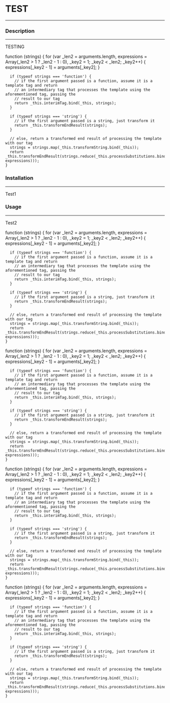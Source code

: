 # **TEST**
  ___

  ### **Description**
  ___
  TESTING


  function (strings) {
      for (var _len2 = arguments.length, expressions = Array(_len2 > 1 ? _len2 - 1 : 0), _key2 = 1; _key2 < _len2; _key2++) {
        expressions[_key2 - 1] = arguments[_key2];
      }

      if (typeof strings === 'function') {
        // if the first argument passed is a function, assume it is a template tag and return
        // an intermediary tag that processes the template using the aforementioned tag, passing the
        // result to our tag
        return _this.interimTag.bind(_this, strings);
      }

      if (typeof strings === 'string') {
        // if the first argument passed is a string, just transform it
        return _this.transformEndResult(strings);
      }

      // else, return a transformed end result of processing the template with our tag
      strings = strings.map(_this.transformString.bind(_this));
      return _this.transformEndResult(strings.reduce(_this.processSubstitutions.bind(_this, expressions)));
    }


  ### **Installation**
  ___
  Test1


  ### **Usage**
  ___
  Test2


  function (strings) {
      for (var _len2 = arguments.length, expressions = Array(_len2 > 1 ? _len2 - 1 : 0), _key2 = 1; _key2 < _len2; _key2++) {
        expressions[_key2 - 1] = arguments[_key2];
      }

      if (typeof strings === 'function') {
        // if the first argument passed is a function, assume it is a template tag and return
        // an intermediary tag that processes the template using the aforementioned tag, passing the
        // result to our tag
        return _this.interimTag.bind(_this, strings);
      }

      if (typeof strings === 'string') {
        // if the first argument passed is a string, just transform it
        return _this.transformEndResult(strings);
      }

      // else, return a transformed end result of processing the template with our tag
      strings = strings.map(_this.transformString.bind(_this));
      return _this.transformEndResult(strings.reduce(_this.processSubstitutions.bind(_this, expressions)));
    }


  function (strings) {
      for (var _len2 = arguments.length, expressions = Array(_len2 > 1 ? _len2 - 1 : 0), _key2 = 1; _key2 < _len2; _key2++) {
        expressions[_key2 - 1] = arguments[_key2];
      }

      if (typeof strings === 'function') {
        // if the first argument passed is a function, assume it is a template tag and return
        // an intermediary tag that processes the template using the aforementioned tag, passing the
        // result to our tag
        return _this.interimTag.bind(_this, strings);
      }

      if (typeof strings === 'string') {
        // if the first argument passed is a string, just transform it
        return _this.transformEndResult(strings);
      }

      // else, return a transformed end result of processing the template with our tag
      strings = strings.map(_this.transformString.bind(_this));
      return _this.transformEndResult(strings.reduce(_this.processSubstitutions.bind(_this, expressions)));
    }


  function (strings) {
      for (var _len2 = arguments.length, expressions = Array(_len2 > 1 ? _len2 - 1 : 0), _key2 = 1; _key2 < _len2; _key2++) {
        expressions[_key2 - 1] = arguments[_key2];
      }

      if (typeof strings === 'function') {
        // if the first argument passed is a function, assume it is a template tag and return
        // an intermediary tag that processes the template using the aforementioned tag, passing the
        // result to our tag
        return _this.interimTag.bind(_this, strings);
      }

      if (typeof strings === 'string') {
        // if the first argument passed is a string, just transform it
        return _this.transformEndResult(strings);
      }

      // else, return a transformed end result of processing the template with our tag
      strings = strings.map(_this.transformString.bind(_this));
      return _this.transformEndResult(strings.reduce(_this.processSubstitutions.bind(_this, expressions)));
    }


  function (strings) {
      for (var _len2 = arguments.length, expressions = Array(_len2 > 1 ? _len2 - 1 : 0), _key2 = 1; _key2 < _len2; _key2++) {
        expressions[_key2 - 1] = arguments[_key2];
      }

      if (typeof strings === 'function') {
        // if the first argument passed is a function, assume it is a template tag and return
        // an intermediary tag that processes the template using the aforementioned tag, passing the
        // result to our tag
        return _this.interimTag.bind(_this, strings);
      }

      if (typeof strings === 'string') {
        // if the first argument passed is a string, just transform it
        return _this.transformEndResult(strings);
      }

      // else, return a transformed end result of processing the template with our tag
      strings = strings.map(_this.transformString.bind(_this));
      return _this.transformEndResult(strings.reduce(_this.processSubstitutions.bind(_this, expressions)));
    }
